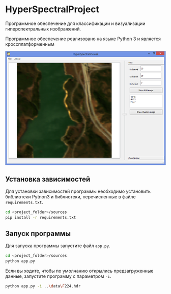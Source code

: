 # HyperSpectralProject

Программное обеспечение для классификации и визуализации гиперспектральных изображений.

Программное обеспечение реализовано на языке Python 3 и является кроссплатформенным

![Main window](docs/mainwindow.png)

## Установка зависимостей

Для установки зависимостей программы необходимо установить библиотеки Pytnon3 и библиотеки, перечисленные в файле `requirements.txt`.

```bash
cd <project_folder>/sources
pip install -r requirements.txt
```

## Запуск программы 

Для запуска программы запустите файл `app.py`.

```bash
cd <project_folder>/sources
python app.py
```

Если вы ходите, чтобы по умолчанию открылись предзагруженные данные, запустите программу с параметром `-i`.

```bash
python app.py -i ..\data\F224.hdr
```
